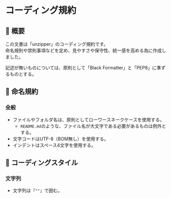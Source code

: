 
# コーディング規約

## 📗 概要

この文書は「unzipper」のコーディング規約です。  
命名規則や禁則事項などを定め、見やすさや保守性、統一感を高める為に作成しました。

記述が無いものについては、原則として「Black Formatter」と「PEP8」に準ずるものとする。

## 📝 命名規約

### 全般

- ファイルやフォルダ名は、原則としてローワースネークケースを使用する。
  - `README.md`のような、ファイル名が大文字である必要があるものは例外とする。
- 文字コードはUTF-8（BOM無し）を使用する。
- インデントはスペース4文字を使用する。

## 📝 コーディングスタイル

### 文字列

- 文字列は『`""`』で囲む。
